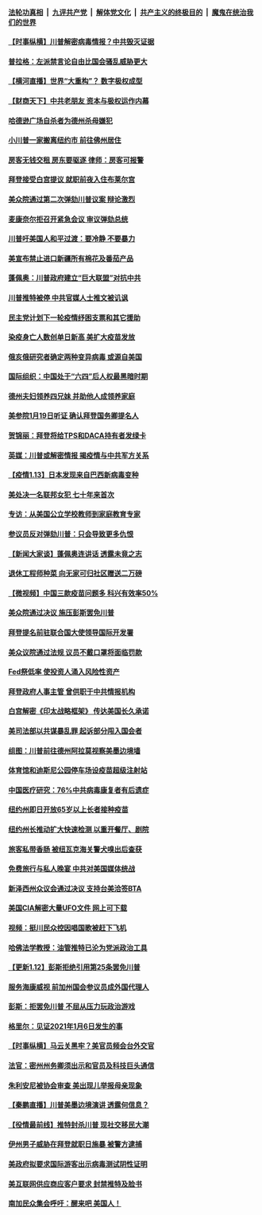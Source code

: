 ####  [法轮功真相](../../../../basic/blob/master/README.md?t=01141203) &nbsp;|&nbsp; [九评共产党](../../../../9ping.md/blob/master/README.md?t=01141203) &nbsp;|&nbsp; [解体党文化](../../../../jtdwh.md/blob/master/README.md?t=01141203)  &nbsp;|&nbsp; [共产主义的终极目的](../../../../gczydzjmd.md/blob/master/README.md?t=01141203) &nbsp;|&nbsp; [魔鬼在统治我们的世界](../../../../mgztzwmdsj.md/blob/master/README.md?t=01141203) 

#### [【时事纵横】川普解密病毒情报？中共毁灭证据](../pages/nsc412/n12685833.md?t=01141203) 

#### [普拉格：左派禁言论自由比国会骚乱威胁更大](../pages/nsc412/n12686309.md?t=01141203) 

#### [【横河直播】世界“大重构”？ 数字极权成型](../pages/nsc412/n12686549.md?t=01141203) 

#### [【财商天下】中共老朋友 资本与极权运作内幕](../pages/nsc412/n12686547.md?t=01141203) 

#### [哈德逊广场自杀者为德州杀母嫌犯](../pages/nsc412/n12686334.md?t=01141203) 

#### [小川普一家搬离纽约市 前往佛州居住](../pages/nsc412/n12686373.md?t=01141203) 

#### [房客无钱交租  房东要驱逐  律师：房客可报警](../pages/nsc412/n12686375.md?t=01141203) 

#### [拜登接受白宫提议 就职前夜入住布莱尔宫](../pages/nsc412/n12686295.md?t=01141203) 

#### [美众院通过第二次弹劾川普议案 辩论激烈](../pages/nsc412/n12686298.md?t=01141203) 

#### [麦康奈尔拒召开紧急会议 审议弹劾总统](../pages/nsc412/n12686236.md?t=01141203) 

#### [川普吁美国人和平过渡：要冷静 不要暴力](../pages/nsc412/n12686242.md?t=01141203) 

#### [美宣布禁止进口新疆所有棉花及番茄产品](../pages/nsc412/n12686056.md?t=01141203) 

#### [蓬佩奥：川普政府建立“巨大联盟”对抗中共](../pages/nsc412/n12684543.md?t=01141203) 

#### [川普推特被停 中共官媒人士推文被讥讽](../pages/nsc412/n12685994.md?t=01141203) 

#### [民主党计划下一轮疫情纾困支票和其它援助](../pages/nsc412/n12686114.md?t=01141203) 

#### [染疫身亡人数创单日新高 美扩大疫苗发放](../pages/nsc412/n12685978.md?t=01141203) 

#### [俄亥俄研究者确定两种变异病毒 或源自美国](../pages/nsc412/n12685926.md?t=01141203) 

#### [国际组织：中国处于“六四”后人权最黑暗时期](../pages/nsc412/n12685990.md?t=01141203) 

#### [德州夫妇领养四兄妹 并助他人成领养家庭](../pages/nsc412/n12685681.md?t=01141203) 

#### [美参院1月19日听证 确认拜登国务卿提名人](../pages/nsc412/n12685711.md?t=01141203) 

#### [贺锦丽：拜登将给TPS和DACA持有者发绿卡](../pages/nsc412/n12685892.md?t=01141203) 

#### [英媒：川普或解密情报 揭疫情与中共军方关系](../pages/nsc412/n12685885.md?t=01141203) 

#### [【疫情1.13】日本发现来自巴西新病毒变种](../pages/nsc412/n12685206.md?t=01141203) 

#### [美处决一名联邦女犯 七十年来首次](../pages/nsc412/n12685686.md?t=01141203) 

#### [专访：从美国公立学校教师到家庭教育专家](../pages/nsc412/n12685663.md?t=01141203) 

#### [参议员反对弹劾川普：只会导致更多仇恨](../pages/nsc412/n12685716.md?t=01141203) 

#### [【新闻大家谈】蓬佩奥连讲话 透露未竟之志](../pages/nsc412/n12685673.md?t=01141203) 

#### [退休工程师种菜 向无家可归社区赠送二万磅](../pages/nsc412/n12685633.md?t=01141203) 

#### [【微视频】中国三款疫苗问题多 科兴有效率50%](../pages/nsc412/n12685538.md?t=01141203) 

#### [美众院通过决议 施压彭斯罢免川普](../pages/nsc412/n12685650.md?t=01141203) 

#### [拜登提名前驻联合国大使领导国际开发署](../pages/nsc412/n12685542.md?t=01141203) 

#### [美众议院通过法规 议员不戴口罩将面临罚款](../pages/nsc412/n12685546.md?t=01141203) 

#### [Fed祭低率 使投资人涌入风险性资产](../pages/nsc412/n12685487.md?t=01141203) 

#### [拜登政府人事主管 曾供职于中共情报机构](../pages/nsc412/n12685345.md?t=01141203) 

#### [白宫解密《印太战略框架》 传达美国长久承诺](../pages/nsc412/n12685318.md?t=01141203) 

#### [美司法部以共谋暴乱罪 起诉部分闯入国会者](../pages/nsc412/n12685071.md?t=01141203) 

#### [组图：川普前往德州阿拉莫视察美墨边境墙](../pages/nsc412/n12684918.md?t=01141203) 

#### [体育馆和迪斯尼公园停车场设疫苗超级注射站](../pages/nsc412/n12684860.md?t=01141203) 

#### [中国医疗研究：76%中共病毒康复者有后遗症](../pages/nsc412/n12684646.md?t=01141203) 

#### [纽约州即日开放65岁以上长者接种疫苗](../pages/nsc412/n12684653.md?t=01141203) 

#### [纽约州长推动扩大快速检测 以重开餐厅、剧院](../pages/nsc412/n12684648.md?t=01141203) 

#### [旅客私带香肠 被纽瓦克海关警犬嗅出后查获](../pages/nsc412/n12684051.md?t=01141203) 

#### [免费旅行与私人晚宴 中共对美国媒体统战](../pages/nsc412/n12684611.md?t=01141203) 

#### [新泽西州众议会通过决议 支持台美洽签BTA](../pages/nsc412/n12684437.md?t=01141203) 

#### [美国CIA解密大量UFO文件 网上可下载](../pages/nsc412/n12684593.md?t=01141203) 

#### [视频：挺川民众控因唱国歌被赶下飞机](../pages/nsc412/n12684362.md?t=01141203) 

#### [哈佛法学教授：油管推特已沦为党派政治工具](../pages/nsc412/n12684355.md?t=01141203) 

#### [【更新1.12】彭斯拒绝引用第25条罢免川普](../pages/nsc412/n12682075.md?t=01141203) 

#### [服务海康威视 前加州国会参议员成外国代理人](../pages/nsc412/n12684344.md?t=01141203) 

#### [彭斯：拒罢免川普 不屈从压力玩政治游戏](../pages/nsc412/n12684330.md?t=01141203) 

#### [格里尔：见证2021年1月6日发生的事](../pages/nsc412/n12684284.md?t=01141203) 

#### [【时事纵横】马云关黑牢？美官员频会台外交官](../pages/nsc412/n12684087.md?t=01141203) 

#### [法官：密州州务卿须出示和官员及科技巨头通信](../pages/nsc412/n12683723.md?t=01141203) 

#### [朱利安尼被协会审查 美出现儿举报母亲现象](../pages/nsc412/n12684056.md?t=01141203) 

#### [【秦鹏直播】川普美墨边境演讲 透露何信息？](../pages/nsc412/n12684132.md?t=01141203) 

#### [【役情最前线】推特封杀川普 现社交移民大潮](../pages/nsc412/n12683711.md?t=01141203) 

#### [伊州男子威胁在拜登就职日施暴 被警方逮捕](../pages/nsc412/n12683947.md?t=01141203) 

#### [美政府拟要求国际游客出示病毒测试阴性证明](../pages/nsc412/n12683899.md?t=01141203) 

#### [美互联网供应商应客户要求 封禁推特及脸书](../pages/nsc412/n12683804.md?t=01141203) 

#### [南加民众集会呼吁：醒来吧 美国人！](../pages/nsc412/n12682575.md?t=01141203) 

